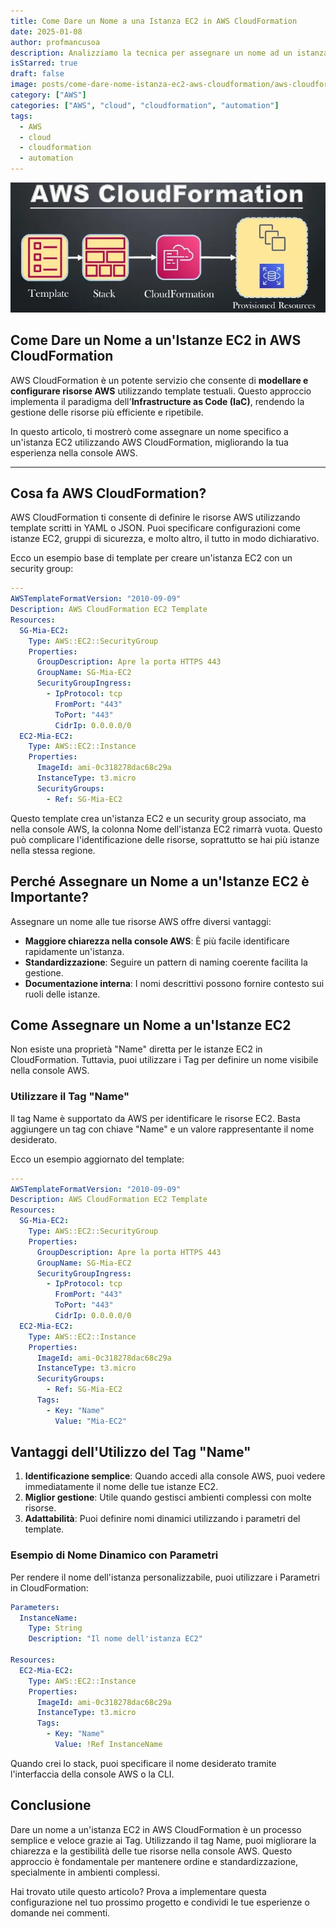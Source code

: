 ```yaml
---
title: Come Dare un Nome a una Istanza EC2 in AWS CloudFormation
date: 2025-01-08
author: profmancusoa
description: Analizziamo la tecnica per assegnare un nome ad un istanza EC2 in un template AWS CloudFormation
isStarred: true
draft: false
image: posts/come-dare-nome-istanza-ec2-aws-cloudformation/aws-cloudformation-infrastructure-as-code.webp
category: ["AWS"]
categories: ["AWS", "cloud", "cloudformation", "automation"]
tags:
  - AWS
  - cloud
  - cloudformation
  - automation
---
```


![aws cloudformation infrastructure as code](aws-cloudformation-infrastructure-as-code.webp)

## Come Dare un Nome a un'Istanze EC2 in AWS CloudFormation

AWS CloudFormation è un potente servizio che consente di **modellare e configurare risorse AWS** utilizzando template testuali. Questo approccio implementa il paradigma dell'**Infrastructure as Code (IaC)**, rendendo la gestione delle risorse più efficiente e ripetibile.

In questo articolo, ti mostrerò come assegnare un nome specifico a un'istanza EC2 utilizzando AWS CloudFormation, migliorando la tua esperienza nella console AWS.

---

## **Cosa fa AWS CloudFormation?**

AWS CloudFormation ti consente di definire le risorse AWS utilizzando template scritti in YAML o JSON. Puoi specificare configurazioni come istanze EC2, gruppi di sicurezza, e molto altro, il tutto in modo dichiarativo.

Ecco un esempio base di template per creare un'istanza EC2 con un security group:

```yaml
---
AWSTemplateFormatVersion: "2010-09-09"
Description: AWS CloudFormation EC2 Template
Resources:
  SG-Mia-EC2:
    Type: AWS::EC2::SecurityGroup
    Properties:
      GroupDescription: Apre la porta HTTPS 443
      GroupName: SG-Mia-EC2
      SecurityGroupIngress:
        - IpProtocol: tcp
          FromPort: "443"
          ToPort: "443"
          CidrIp: 0.0.0.0/0
  EC2-Mia-EC2:
    Type: AWS::EC2::Instance
    Properties:
      ImageId: ami-0c318278dac68c29a
      InstanceType: t3.micro
      SecurityGroups:
        - Ref: SG-Mia-EC2
```

Questo template crea un'istanza EC2 e un security group associato, ma nella console AWS, la colonna Nome dell'istanza EC2 rimarrà vuota. Questo può complicare l'identificazione delle risorse, soprattutto se hai più istanze nella stessa regione.

## Perché Assegnare un Nome a un'Istanze EC2 è Importante?

Assegnare un nome alle tue risorse AWS offre diversi vantaggi:

- **Maggiore chiarezza nella console AWS**: È più facile identificare rapidamente un'istanza.
- **Standardizzazione**: Seguire un pattern di naming coerente facilita la gestione.
- **Documentazione interna**: I nomi descrittivi possono fornire contesto sui ruoli delle istanze.

## Come Assegnare un Nome a un'Istanze EC2

Non esiste una proprietà "Name" diretta per le istanze EC2 in CloudFormation. Tuttavia, puoi utilizzare i Tag per definire un nome visibile nella console AWS.

### Utilizzare il Tag "Name"

Il tag Name è supportato da AWS per identificare le risorse EC2. Basta aggiungere un tag con chiave "Name" e un valore rappresentante il nome desiderato.

Ecco un esempio aggiornato del template:

```yaml
---
AWSTemplateFormatVersion: "2010-09-09"
Description: AWS CloudFormation EC2 Template
Resources:
  SG-Mia-EC2:
    Type: AWS::EC2::SecurityGroup
    Properties:
      GroupDescription: Apre la porta HTTPS 443
      GroupName: SG-Mia-EC2
      SecurityGroupIngress:
        - IpProtocol: tcp
          FromPort: "443"
          ToPort: "443"
          CidrIp: 0.0.0.0/0
  EC2-Mia-EC2:
    Type: AWS::EC2::Instance
    Properties:
      ImageId: ami-0c318278dac68c29a
      InstanceType: t3.micro
      SecurityGroups:
        - Ref: SG-Mia-EC2
      Tags:
        - Key: "Name"
          Value: "Mia-EC2"
```

## Vantaggi dell'Utilizzo del Tag "Name"

1. **Identificazione semplice**: Quando accedi alla console AWS, puoi vedere immediatamente il nome delle tue istanze EC2.
2. **Miglior gestione**: Utile quando gestisci ambienti complessi con molte risorse.
3. **Adattabilità**: Puoi definire nomi dinamici utilizzando i parametri del template.

### Esempio di Nome Dinamico con Parametri

Per rendere il nome dell'istanza personalizzabile, puoi utilizzare i Parametri in CloudFormation:

```yaml
Parameters:
  InstanceName:
    Type: String
    Description: "Il nome dell'istanza EC2"

Resources:
  EC2-Mia-EC2:
    Type: AWS::EC2::Instance
    Properties:
      ImageId: ami-0c318278dac68c29a
      InstanceType: t3.micro
      Tags:
        - Key: "Name"
          Value: !Ref InstanceName
```

Quando crei lo stack, puoi specificare il nome desiderato tramite l'interfaccia della console AWS o la CLI.

## Conclusione

Dare un nome a un'istanza EC2 in AWS CloudFormation è un processo semplice e veloce grazie ai Tag. Utilizzando il tag Name, puoi migliorare la chiarezza e la gestibilità delle tue risorse nella console AWS. Questo approccio è fondamentale per mantenere ordine e standardizzazione, specialmente in ambienti complessi.

Hai trovato utile questo articolo? Prova a implementare questa configurazione nel tuo prossimo progetto e condividi le tue esperienze o domande nei commenti.
